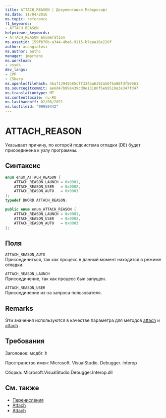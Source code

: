 ```yaml
---
title: ATTACH_REASON | Документация Майкрософт
ms.date: 11/04/2016
ms.topic: reference
f1_keywords:
- ATTACH_REASON
helpviewer_keywords:
- ATTACH_REASON enumeration
ms.assetid: 159fb70b-a344-4ba6-9115-b7eaa16e228f
author: acangialosi
ms.author: anthc
manager: jmartens
ms.workload:
- vssdk
dev_langs:
- CPP
- CSharp
ms.openlocfilehash: 4baf13945b85cff334aa6392a50f6a80fdf50961
ms.sourcegitcommit: ae6d47b09a439cd0e13180f5e89510e3e347fd47
ms.translationtype: MT
ms.contentlocale: ru-RU
ms.lasthandoff: 02/08/2021
ms.locfileid: "99950442"
---
```

# <a name="attach_reason"></a>ATTACH_REASON
Указывает причину, по которой подсистема отладки (DE) будет присоединена к узлу программы.

## <a name="syntax"></a>Синтаксис

```cpp
enum enum_ATTACH_REASON {
    ATTACH_REASON_LAUNCH = 0x0001,
    ATTACH_REASON_USER   = 0x0002,
    ATTACH_REASON_AUTO   = 0x0003
};
typedef DWORD ATTACH_REASON;
```

```csharp
public enum enum_ATTACH_REASON {
    ATTACH_REASON_LAUNCH = 0x0001,
    ATTACH_REASON_USER   = 0x0002,
    ATTACH_REASON_AUTO   = 0x0003
};
```

## <a name="fields"></a>Поля
`ATTACH_REASON_AUTO`\
Присоединиться, так как процесс в данный момент находится в режиме отладки.

`ATTACH_REASON_LAUNCH`\
Присоединение, так как процесс был запущен.

`ATTACH_REASON_USER`\
Присоединение из-за запроса пользователя.

## <a name="remarks"></a>Remarks
Эти значения используются в качестве параметра для методов [attach](../../../extensibility/debugger/reference/idebugengine2-attach.md) и [attach](../../../extensibility/debugger/reference/idebugprogramex2-attach.md) .

## <a name="requirements"></a>Требования
Заголовок: мсдбг. h

Пространство имен: Microsoft. VisualStudio. Debugger. Interop

Сборка: Microsoft.VisualStudio.Debugger.Interop.dll

## <a name="see-also"></a>См. также
- [Перечисления](../../../extensibility/debugger/reference/enumerations-visual-studio-debugging.md)
- [Attach](../../../extensibility/debugger/reference/idebugengine2-attach.md)
- [Attach](../../../extensibility/debugger/reference/idebugprogramex2-attach.md)
